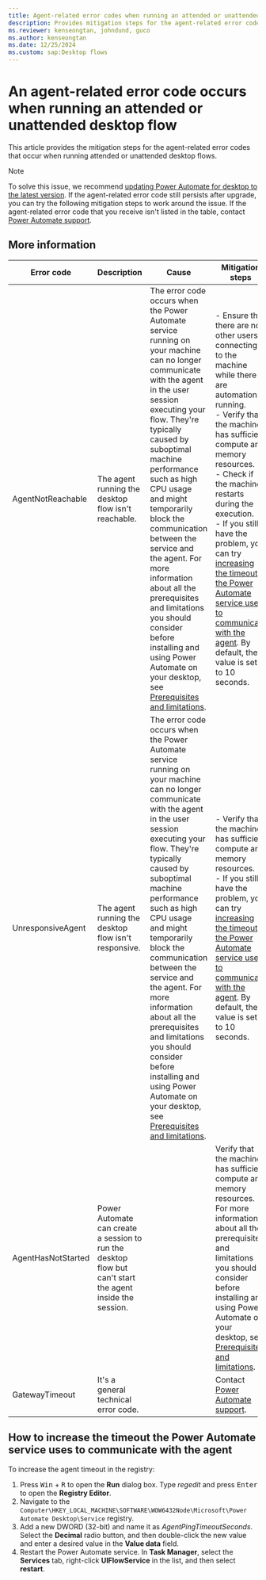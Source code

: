 ```yaml
---
title: Agent-related error codes when running an attended or unattended desktop flow
description: Provides mitigation steps for the agent-related error codes that occur when running attended or unattended desktop flows.
ms.reviewer: kenseongtan, johndund, guco
ms.author: kenseongtan
ms.date: 12/25/2024
ms.custom: sap:Desktop flows
---
```

# An agent-related error code occurs when running an attended or unattended desktop flow

This article provides the mitigation steps for the agent-related error codes that occur when running attended or unattended desktop flows.

> [!NOTE]
> To solve this issue, we recommend [updating Power Automate for desktop to the latest version](/power-automate/desktop-flows/install#update-power-automate). If the agent-related error code still persists after upgrade, you can try the following mitigation steps to work around the issue. If the agent-related error code that you receive isn't listed in the table, contact [Power Automate support](https://www.microsoft.com/power-platform/products/power-automate/support/).

## More information

|Error code|Description|Cause|Mitigation steps|
|---|---|---|---|
|AgentNotReachable|The agent running the desktop flow isn't reachable.|The error code occurs when the Power Automate service running on your machine can no longer communicate with the agent in the user session executing your flow. They're typically caused by suboptimal machine performance such as high CPU usage and might temporarily block the communication between the service and the agent. For more information about all the prerequisites and limitations you should consider before installing and using Power Automate on your desktop, see [Prerequisites and limitations](/power-automate/desktop-flows/requirements).|- Ensure that there are no other users connecting to the machine while there are automations running.</br>- Verify that the machine has sufficient compute and memory resources.</br>- Check if the machine restarts during the execution. </br>- If you still have the problem, you can try [increasing the timeout the Power Automate service uses to communicate with the agent](#how-to-increase-the-timeout-the-power-automate-service-uses-to-communicate-with-the-agent). By default, the value is set to 10 seconds.|
|UnresponsiveAgent|The agent running the desktop flow isn't responsive.|The error code occurs when the Power Automate service running on your machine can no longer communicate with the agent in the user session executing your flow. They're typically caused by suboptimal machine performance such as high CPU usage and might temporarily block the communication between the service and the agent. For more information about all the prerequisites and limitations you should consider before installing and using Power Automate on your desktop, see [Prerequisites and limitations](/power-automate/desktop-flows/requirements).|- Verify that the machine has sufficient compute and memory resources. </br>- If you still have the problem, you can try [increasing the timeout the Power Automate service uses to communicate with the agent](#how-to-increase-the-timeout-the-power-automate-service-uses-to-communicate-with-the-agent). By default, the value is set to 10 seconds.|
|AgentHasNotStarted|Power Automate can create a session to run the desktop flow but can't start the agent inside the session.||Verify that the machine has sufficient compute and memory resources. For more information about all the prerequisites and limitations you should consider before installing and using Power Automate on your desktop, see [Prerequisites and limitations](/power-automate/desktop-flows/requirements).|
|GatewayTimeout|It's a general technical error code.||Contact [Power Automate support](https://www.microsoft.com/power-platform/products/power-automate/support/).|

## How to increase the timeout the Power Automate service uses to communicate with the agent

To increase the agent timeout in the registry:

1. Press <kbd>Win</kbd> + <kbd>R</kbd> to open the **Run** dialog box. Type _regedit_ and press <kbd>Enter</kbd> to open the **Registry Editor**.
1. Navigate to the `Computer\HKEY_LOCAL_MACHINE\SOFTWARE\WOW6432Node\Microsoft\Power Automate Desktop\Service` registry.
1. Add a new DWORD (32-bit) and name it as _AgentPingTimeoutSeconds_. Select the **Decimal** radio button, and then double-click the new value and enter a desired value in the **Value data** field.
1. Restart the Power Automate service. In **Task Manager**, select the **Services** tab, right-click **UIFlowService** in the list, and then select **restart**.
